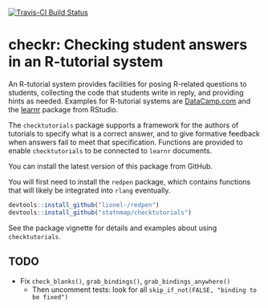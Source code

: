 [![Travis-CI Build Status](https://travis-ci.org/dtkaplan/checkr.svg?branch=master)](https://travis-ci.org/dtkaplan/checkr)

# checkr: Checking student answers in an R-tutorial system

An R-tutorial system provides facilities for posing R-related questions to students, collecting the code that students write in reply, and providing hints as needed. Examples for R-tutorial systems are [DataCamp.com](DataCamp.com) and the [learnr](https://rstudio.github.io/learnr/) package from RStudio.

The `checktutorials` package supports a framework for the authors of tutorials to specify what is a correct answer, and to give formative feedback when answers fail to meet that specification. Functions are provided to enable `checktutorials` to be connected to `learnr` documents. 

You can install the latest version of this package from GitHub.

You will first need to install the `redpen` package, which contains functions that will likely be integrated into `rlang` eventually.

```r
devtools::install_github("lionel-/redpen")
devtools::install_github("statnmap/checktutorials")
```

See the package vignette for details and examples about using `checktutorials`.

## TODO

- Fix `check_blanks()`, `grab_bindings()`, `grab_bindings_anywhere()`
  + Then uncomment tests: look for all `skip_if_not(FALSE, "binding to be fixed")`

